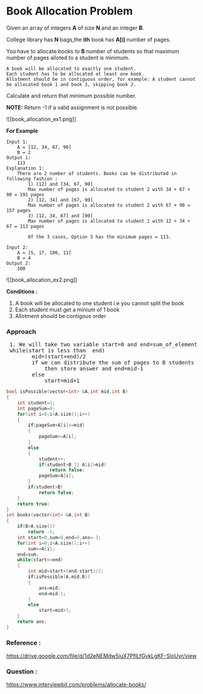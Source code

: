 # Book Allocation Problem

Given an array of integers **A** of size **N** and an integer **B**.

College library has **N** bags,the **ith** book has **A[i]** number of pages.

You have to allocate books to **B** number of students so that maximum number of pages alloted to a student is minimum.

```
A book will be allocated to exactly one student.
Each student has to be allocated at least one book.
Allotment should be in contiguous order, for example: A student cannot be allocated book 1 and book 3, skipping book 2.
```

Calculate and return that minimum possible number.

**NOTE:** Return -1 if a valid assignment is not possible.

![[book_allocation_ex1.png]]

**For Example**

```
Input 1:
    A = [12, 34, 67, 90]
    B = 2
Output 1:
    113
Explanation 1:
    There are 2 number of students. Books can be distributed in following fashion :
        1) [12] and [34, 67, 90]
        Max number of pages is allocated to student 2 with 34 + 67 + 90 = 191 pages
        2) [12, 34] and [67, 90]
        Max number of pages is allocated to student 2 with 67 + 90 = 157 pages
        3) [12, 34, 67] and [90]
        Max number of pages is allocated to student 1 with 12 + 34 + 67 = 113 pages

        Of the 3 cases, Option 3 has the minimum pages = 113.

Input 2:
    A = [5, 17, 100, 11]
    B = 4
Output 2:
    100
```

![[book_allocation_ex2.png]]

**Conditions :**

1. A book will be allocated to one student i.e you cannot split the book
2. Each student must get a minium of 1 book
3. Allotment should be contigous order

### Approach

<pre>
 1. We will take two variable start=0 and end=sum_of_elements.
 while(start is less than  end)
		mid=(start+end)/2
		if we can distribute the sum of pages to B students which should be less than mid 
			then store answer and end=mid-1
		else
			start=mid+1
</pre>

```cpp
bool isPossible(vector<int> &A,int mid,int B)
{
    int student=1;
    int pageSum=0;
    for(int i=0;i<A.size();i++)
    {
        if(pageSum+A[i]<=mid)
        {
            pageSum+=A[i];
        }
        else
        {
            student++;
            if(student>B || A[i]>mid)
                return false;
            pageSum=A[i];
        }
        if(student>B)
            return false;
    }
    return true;
}
int books(vector<int> &A,int B)
{
    if(B>A.size())
        return -1;
    int start=0,sum=0,end=0,ans=-1;
    for(int i=0;i<A.size();i++)
        sum+=A[i];
    end=sum;
    while(start<=end)
    {
        int mid=start+(end-start)/2;
        if(isPossible(A,mid,B))
        {
            ans=mid;
            end=mid-1;
        }
        else
            start=mid+1;
    }
    return ans;
}
```

### Reference :

https://drive.google.com/file/d/1d2eNEMdw5iuX7PflLfGykLgKF-SloUyr/view

### Question :

https://www.interviewbit.com/problems/allocate-books/
